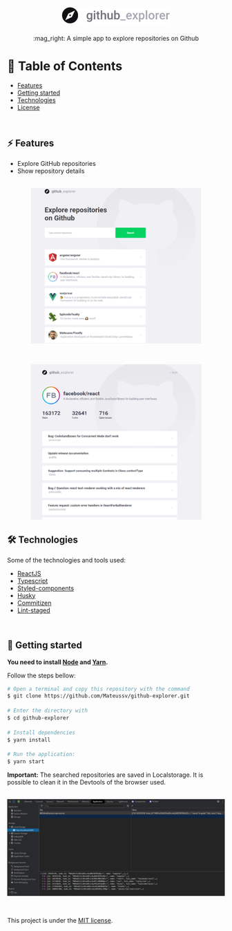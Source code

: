 <h1 align='center'>
  <img src="github/logo.svg" width="250">
</h1>

<p align='center'>:mag_right: A simple app to explore repositories on Github<p>

# :pushpin: Table of Contents

- [Features](#zap-features)
- [Getting started](#runner-getting-started)
- [Technologies](#hammer_and_wrench-technologies)
- [License](#closed_book-license)

<br>

## :zap: Features

- Explore GitHub repositories
- Show repository details
<br><br>

<p align="center">
  <img src="github/Dashboard.png" height="360" alt="Dashboard">
</p>
<br>

<p align="center">
  <img src="github/Repository.png" height="360" alt="Repository">
</p>

## :hammer_and_wrench: Technologies

Some of the technologies and tools used:

- [ReactJS](https://reactjs.org/)
- [Typescript](https://www.typescriptlang.org/)
- [Styled-components](https://styled-components.com/)
- [Husky](https://github.com/typicode/husky)
- [Commitizen](https://github.com/commitizen/cz-cli)
- [Lint-staged](https://github.com/okonet/lint-staged)

<br>

## :runner: Getting started

**You need to install [Node](https://nodejs.org/en/) and [Yarn](https://yarnpkg.com/getting-started).**

Follow the steps bellow:

```bash
# Open a terminal and copy this repository with the command
$ git clone https://github.com/Mateussv/github-explorer.git

# Enter the directory with
$ cd github-explorer

# Install dependencies
$ yarn install

# Run the application:
$ yarn start

```

**Important:** The searched repositories are saved in Localstorage. It is possible to clean it in the Devtools of the browser used.
<br><br>
<p><img src="github/devtools.png"></p>

<br>


This project is under the [MIT license](https://github.com/Mateussv/Foodfy/blob/master/LICENSE).
